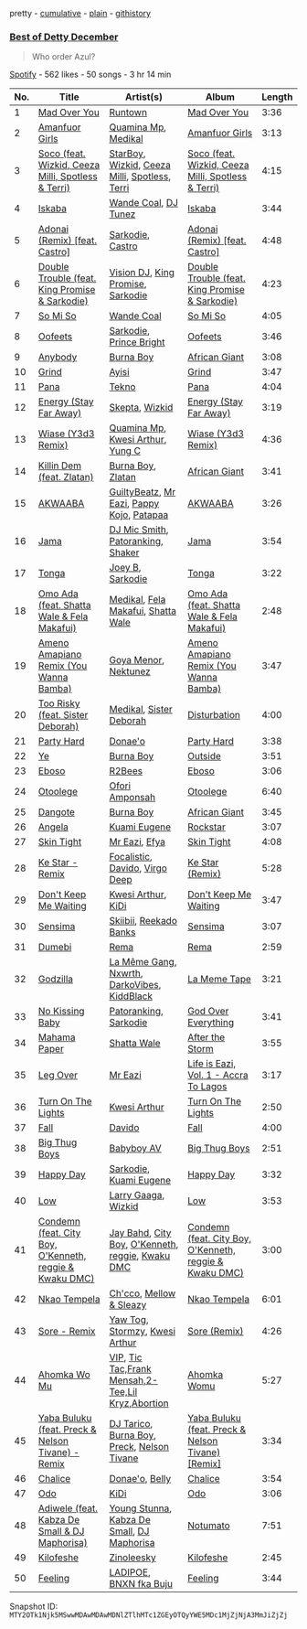 pretty - [cumulative](/playlists/cumulative/37i9dQZF1DX3s0fi1qwiiS.md) - [plain](/playlists/plain/37i9dQZF1DX3s0fi1qwiiS) - [githistory](https://github.githistory.xyz/mackorone/spotify-playlist-archive/blob/main/playlists/plain/37i9dQZF1DX3s0fi1qwiiS)

### [Best of Detty December](https://open.spotify.com/playlist/37i9dQZF1DX3s0fi1qwiiS)

> Who order Azul?

[Spotify](https://open.spotify.com/user/spotify) - 562 likes - 50 songs - 3 hr 14 min

| No. | Title | Artist(s) | Album | Length |
|---|---|---|---|---|
| 1 | [Mad Over You](https://open.spotify.com/track/1jloWdvMh9nwHUu3mag8CL) | [Runtown](https://open.spotify.com/artist/6mMtnxEQkYoY5FfJIQ9Rhb) | [Mad Over You](https://open.spotify.com/album/1BeDVLt8DTIIN3jSLK5V78) | 3:36 |
| 2 | [Amanfuor Girls](https://open.spotify.com/track/01q9VZfRk6bCEe2jgx64tN) | [Quamina Mp](https://open.spotify.com/artist/7lv12RUXorFKjX5hKtNwUw), [Medikal](https://open.spotify.com/artist/0pPz4oYqGp2Co2Sx7ORiYL) | [Amanfuor Girls](https://open.spotify.com/album/1NU6M9KwNpddbZGa1xqlBi) | 3:13 |
| 3 | [Soco \(feat\. Wizkid, Ceeza Milli, Spotless & Terri\)](https://open.spotify.com/track/1KpBtWSI9dlv0RjtzvF1BD) | [StarBoy](https://open.spotify.com/artist/6w2IGYYbcQENdjdjU2IFo4), [Wizkid](https://open.spotify.com/artist/3tVQdUvClmAT7URs9V3rsp), [Ceeza Milli](https://open.spotify.com/artist/11b21KVATwG7LgLPiD3a1A), [Spotless](https://open.spotify.com/artist/7zd8O0lGS5sHftyvnhtWD1), [Terri](https://open.spotify.com/artist/6h3iqdnfBKV2jRhUJz0oto) | [Soco \(feat\. Wizkid, Ceeza Milli, Spotless & Terri\)](https://open.spotify.com/album/5pJAx43ygdhq0uKb0MABEo) | 4:15 |
| 4 | [Iskaba](https://open.spotify.com/track/1GuLgNKd4lrI1vugkxMCAX) | [Wande Coal](https://open.spotify.com/artist/1fYVmAFB7sC7eDoF3mJXla), [DJ Tunez](https://open.spotify.com/artist/64oW4P0vsDhlorOxZKQi6a) | [Iskaba](https://open.spotify.com/album/0Xv3hpglXQQXDw1927aJvu) | 3:44 |
| 5 | [Adonai \(Remix\) \[feat\. Castro\]](https://open.spotify.com/track/6y4nqlHb6WXmHkv3Pa7n3P) | [Sarkodie](https://open.spotify.com/artist/01DTVE3KmoPogPZaOvMqO8), [Castro](https://open.spotify.com/artist/030V4chwvYtlwnEfrA3oh3) | [Adonai \(Remix\) \[feat\. Castro\]](https://open.spotify.com/album/4xXYqG9l4l7XmuxrNebCyY) | 4:48 |
| 6 | [Double Trouble \(feat\. King Promise & Sarkodie\)](https://open.spotify.com/track/024Si0VrgGuslpbud96tnX) | [Vision DJ](https://open.spotify.com/artist/7GfpJld16SWfiFALBo3qB8), [King Promise](https://open.spotify.com/artist/4tIKaxUmpXzshok2yCnwdf), [Sarkodie](https://open.spotify.com/artist/01DTVE3KmoPogPZaOvMqO8) | [Double Trouble \(feat\. King Promise & Sarkodie\)](https://open.spotify.com/album/7fyUYO50TXvcsbVQa4kcC9) | 4:23 |
| 7 | [So Mi So](https://open.spotify.com/track/2KG2MggKHSVTKR8nLJX8DV) | [Wande Coal](https://open.spotify.com/artist/1fYVmAFB7sC7eDoF3mJXla) | [So Mi So](https://open.spotify.com/album/3CFZlHqQYt2gEKKc3PcP2Z) | 4:05 |
| 8 | [Oofeets](https://open.spotify.com/track/45RekOWSS4MBAvWPXPJNbr) | [Sarkodie](https://open.spotify.com/artist/01DTVE3KmoPogPZaOvMqO8), [Prince Bright](https://open.spotify.com/artist/4kybQvaEJGDlOo7ZsSjwPv) | [Oofeets](https://open.spotify.com/album/4YhDsLqC5mqUIYuNIdfM1y) | 3:46 |
| 9 | [Anybody](https://open.spotify.com/track/44SSviC4R1TkAdsyptjDpE) | [Burna Boy](https://open.spotify.com/artist/3wcj11K77LjEY1PkEazffa) | [African Giant](https://open.spotify.com/album/34vlTd4355ddD4q9pPsoqF) | 3:08 |
| 10 | [Grind](https://open.spotify.com/track/2wN5MOqC1C9UeUjw4Z4DPo) | [Ayisi](https://open.spotify.com/artist/1MGX3ZU8JMwM05waT6BBvU) | [Grind](https://open.spotify.com/album/59IqtbSMonpFQaM1WngQig) | 3:47 |
| 11 | [Pana](https://open.spotify.com/track/0gP7Te7U3COCvn2d9kJMaT) | [Tekno](https://open.spotify.com/artist/6IhG3Yxm3UW98jhyBvrIut) | [Pana](https://open.spotify.com/album/0kWZevuaj7QcFXEoAfqzuV) | 4:04 |
| 12 | [Energy \(Stay Far Away\)](https://open.spotify.com/track/11RIJRbBfyLlJut96itSFd) | [Skepta](https://open.spotify.com/artist/2p1fiYHYiXz9qi0JJyxBzN), [Wizkid](https://open.spotify.com/artist/3tVQdUvClmAT7URs9V3rsp) | [Energy \(Stay Far Away\)](https://open.spotify.com/album/6c2FMAZeFKi8pui6dlZqXB) | 3:19 |
| 13 | [Wiase \(Y3d3 Remix\)](https://open.spotify.com/track/4eGieXDwiQ1RL980VAcQ5p) | [Quamina Mp](https://open.spotify.com/artist/7lv12RUXorFKjX5hKtNwUw), [Kwesi Arthur](https://open.spotify.com/artist/52iM1kP5BpnLypZ0VtrpyY), [Yung C](https://open.spotify.com/artist/4AmyHrK5ftoTr4qYrFGTlW) | [Wiase \(Y3d3 Remix\)](https://open.spotify.com/album/5iKIckXV57WUQ3LC6Ejd5x) | 4:36 |
| 14 | [Killin Dem \(feat\. Zlatan\)](https://open.spotify.com/track/3a7ziOOO3Cbuv6BMXrj0wU) | [Burna Boy](https://open.spotify.com/artist/3wcj11K77LjEY1PkEazffa), [Zlatan](https://open.spotify.com/artist/4mSWNal2Ixxf1zrXSTLoep) | [African Giant](https://open.spotify.com/album/34vlTd4355ddD4q9pPsoqF) | 3:41 |
| 15 | [AKWAABA](https://open.spotify.com/track/7rzqupSdvmgFqdKYBfNfOa) | [GuiltyBeatz](https://open.spotify.com/artist/5DCdWXQ0QHQYlok4KK97em), [Mr Eazi](https://open.spotify.com/artist/4TAoP0f9OuWZUesao43xUW), [Pappy Kojo](https://open.spotify.com/artist/05wqlCGQReohsxStVBR052), [Patapaa](https://open.spotify.com/artist/2IiQaWRKteXMGLUcdHLBO9) | [AKWAABA](https://open.spotify.com/album/5oDtmoFdP9LuzNO4rVF4uj) | 3:26 |
| 16 | [Jama](https://open.spotify.com/track/59qTPQbGwetpMucsi03W97) | [DJ Mic Smith](https://open.spotify.com/artist/55vSMtCiV6fMgUMh9TEl6i), [Patoranking](https://open.spotify.com/artist/2hKQc001G7ggs3ZyxMdkGq), [Shaker](https://open.spotify.com/artist/7ArAbdLBhHHZbkJI4cfndo) | [Jama](https://open.spotify.com/album/080VXLloTgqny7EUtmZ05Z) | 3:54 |
| 17 | [Tonga](https://open.spotify.com/track/7ceisg9MpCeJoLaoPfyu0V) | [Joey B](https://open.spotify.com/artist/7ACLUXo71FsLZaKMOPDnEJ), [Sarkodie](https://open.spotify.com/artist/01DTVE3KmoPogPZaOvMqO8) | [Tonga](https://open.spotify.com/album/21RhbIIQ8i06WMDavhdgs8) | 3:22 |
| 18 | [Omo Ada \(feat\. Shatta Wale & Fela Makafui\)](https://open.spotify.com/track/6Oh69XEHxh966heGDz4Yul) | [Medikal](https://open.spotify.com/artist/0pPz4oYqGp2Co2Sx7ORiYL), [Fela Makafui](https://open.spotify.com/artist/5PcgFn6JlRK9gXsSX7i3h3), [Shatta Wale](https://open.spotify.com/artist/42q0rYXtR561ypg1Fcw1PI) | [Omo Ada \(feat\. Shatta Wale & Fela Makafui\)](https://open.spotify.com/album/1MW8m6LL9SvHCI3L8fWtQp) | 2:48 |
| 19 | [Ameno Amapiano Remix \(You Wanna Bamba\)](https://open.spotify.com/track/4iwiYqzoLImJraKQ9Pf2I2) | [Goya Menor](https://open.spotify.com/artist/4TWOviIGJMWH79dyovGkaX), [Nektunez](https://open.spotify.com/artist/4n7aqhk0RIdeWKkBxvhN72) | [Ameno Amapiano Remix \(You Wanna Bamba\)](https://open.spotify.com/album/6831TJYXJuShA212mn1yVi) | 3:47 |
| 20 | [Too Risky \(feat\. Sister Deborah\)](https://open.spotify.com/track/6yksWuhZ3s7KH7sfZp50x4) | [Medikal](https://open.spotify.com/artist/0pPz4oYqGp2Co2Sx7ORiYL), [Sister Deborah](https://open.spotify.com/artist/3RM7YoeiC3yijn8k8uCGA7) | [Disturbation](https://open.spotify.com/album/0j9IMbrY6McGzdOemNlIr6) | 4:00 |
| 21 | [Party Hard](https://open.spotify.com/track/0S0qKgHu2CCL3MjPo3HMl5) | [Donae'o](https://open.spotify.com/artist/3xcx9CcYTM4M1890B8o9Bp) | [Party Hard](https://open.spotify.com/album/4HkdumZIdnXHQMYgwtG1VV) | 3:38 |
| 22 | [Ye](https://open.spotify.com/track/3FskQrDXcY24ur2fCvz35O) | [Burna Boy](https://open.spotify.com/artist/3wcj11K77LjEY1PkEazffa) | [Outside](https://open.spotify.com/album/26du6obYLeY1vf6xIJ1l0D) | 3:51 |
| 23 | [Eboso](https://open.spotify.com/track/0l0aDiPRoexmDiJum6ZycI) | [R2Bees](https://open.spotify.com/artist/0LFsP7WPfu5inz9a1amcE4) | [Eboso](https://open.spotify.com/album/7m5MA1XE7UUn2eoRBIWHzP) | 3:06 |
| 24 | [Otoolege](https://open.spotify.com/track/1osCJSONOQ0CNEKYGp7XfQ) | [Ofori Amponsah](https://open.spotify.com/artist/5JZrKd8FCWdpkGwn6iEkXg) | [Otoolege](https://open.spotify.com/album/3AinuC1JTj3edgaFFqTWvS) | 6:40 |
| 25 | [Dangote](https://open.spotify.com/track/07XZZTucIfMyOSnkF0GPWJ) | [Burna Boy](https://open.spotify.com/artist/3wcj11K77LjEY1PkEazffa) | [African Giant](https://open.spotify.com/album/34vlTd4355ddD4q9pPsoqF) | 3:45 |
| 26 | [Angela](https://open.spotify.com/track/0pPaHAsyHLYt45J42IXKuG) | [Kuami Eugene](https://open.spotify.com/artist/0GGKrcPOlBkmBzQDf2Ogkl) | [Rockstar](https://open.spotify.com/album/36YUG83DWnCl46Xwsad6lb) | 3:07 |
| 27 | [Skin Tight](https://open.spotify.com/track/43C8ga8Z7MkOc1TmEzXcJ3) | [Mr Eazi](https://open.spotify.com/artist/4TAoP0f9OuWZUesao43xUW), [Efya](https://open.spotify.com/artist/1dlInrJwE0KSP9hZ0ALsI6) | [Skin Tight](https://open.spotify.com/album/0xkIlDRadF78PKqsAS2DSo) | 4:08 |
| 28 | [Ke Star \- Remix](https://open.spotify.com/track/7b3991NnMDhwZRq7C2Cpgc) | [Focalistic](https://open.spotify.com/artist/2GJMSZ7M3D0KyyKRhYgWju), [Davido](https://open.spotify.com/artist/0Y3agQaa6g2r0YmHPOO9rh), [Virgo Deep](https://open.spotify.com/artist/4Ml0ZcVza4oApvqWK8K7wM) | [Ke Star \(Remix\)](https://open.spotify.com/album/0ycU5aDeq22IewMlUF1A66) | 5:28 |
| 29 | [Don't Keep Me Waiting](https://open.spotify.com/track/13TEzGeUmbKSyyZjDv6ygG) | [Kwesi Arthur](https://open.spotify.com/artist/52iM1kP5BpnLypZ0VtrpyY), [KiDi](https://open.spotify.com/artist/14PimM6ohO2gYftuwTam9V) | [Don't Keep Me Waiting](https://open.spotify.com/album/0DwcT9VT9F293ojbvOaVzR) | 3:47 |
| 30 | [Sensima](https://open.spotify.com/track/2tsuHoDRjMTPkibpOkRuq4) | [Skiibii](https://open.spotify.com/artist/72Z2AhMKpxZjLNnPMyinUE), [Reekado Banks](https://open.spotify.com/artist/3bxZkzk0PLHcetO9o4oxXn) | [Sensima](https://open.spotify.com/album/4zpIOgKbJU2MdA0PK6hoeI) | 3:07 |
| 31 | [Dumebi](https://open.spotify.com/track/0SjQBdIddPvKSWxr8vk6QX) | [Rema](https://open.spotify.com/artist/46pWGuE3dSwY3bMMXGBvVS) | [Rema](https://open.spotify.com/album/4l8Gg5qk0QodyJ12SNtdUf) | 2:59 |
| 32 | [Godzilla](https://open.spotify.com/track/1SFIUpNbKHb6IxDv63OB75) | [La Même Gang](https://open.spotify.com/artist/6VmgrXYlQLQ13VxiksWSp6), [Nxwrth](https://open.spotify.com/artist/3p4oUgYWysn2xvj9uUMJnS), [DarkoVibes](https://open.spotify.com/artist/5a3kizlLAxR0P6qZEti8T8), [KiddBlack](https://open.spotify.com/artist/3vQvbO6Fd24F5StyZp1UMH) | [La Meme Tape](https://open.spotify.com/album/1Z1jf4jHbpESMcYcAZkzdT) | 3:21 |
| 33 | [No Kissing Baby](https://open.spotify.com/track/16ygpIPe2ClOoOypX6QAuH) | [Patoranking](https://open.spotify.com/artist/2hKQc001G7ggs3ZyxMdkGq), [Sarkodie](https://open.spotify.com/artist/01DTVE3KmoPogPZaOvMqO8) | [God Over Everything](https://open.spotify.com/album/3QD26z4Ces1OCiVqPhn87R) | 3:41 |
| 34 | [Mahama Paper](https://open.spotify.com/track/5vA0BlTP16GqJsieTaPRzp) | [Shatta Wale](https://open.spotify.com/artist/42q0rYXtR561ypg1Fcw1PI) | [After the Storm](https://open.spotify.com/album/6ZFfg3kkBnOK1JKFrVsBm6) | 3:55 |
| 35 | [Leg Over](https://open.spotify.com/track/51psaXOJAkOUdRQrp2Wjsa) | [Mr Eazi](https://open.spotify.com/artist/4TAoP0f9OuWZUesao43xUW) | [Life is Eazi, Vol\. 1 \- Accra To Lagos](https://open.spotify.com/album/0lkYUVhHWfdCp3vBgqitfU) | 3:17 |
| 36 | [Turn On The Lights](https://open.spotify.com/track/6RstYH2vOXeXnz5hj3Ppnv) | [Kwesi Arthur](https://open.spotify.com/artist/52iM1kP5BpnLypZ0VtrpyY) | [Turn On The Lights](https://open.spotify.com/album/7J1jyEOZjy5DJwPk3bXuou) | 2:50 |
| 37 | [Fall](https://open.spotify.com/track/4ou5xyFUJX4VwX76tw1qb1) | [Davido](https://open.spotify.com/artist/0Y3agQaa6g2r0YmHPOO9rh) | [Fall](https://open.spotify.com/album/49EjkUgoE70dxKcXXd9szs) | 4:00 |
| 38 | [Big Thug Boys](https://open.spotify.com/track/64f7mZuEkeNeKOuzSjrIGm) | [Babyboy AV](https://open.spotify.com/artist/5p1CMGIDFgalZneW5P1EwX) | [Big Thug Boys](https://open.spotify.com/album/79PtaeN11NuACxUaeipBom) | 2:51 |
| 39 | [Happy Day](https://open.spotify.com/track/2CwQ6rEsoirjV8nu33BVyy) | [Sarkodie](https://open.spotify.com/artist/01DTVE3KmoPogPZaOvMqO8), [Kuami Eugene](https://open.spotify.com/artist/0GGKrcPOlBkmBzQDf2Ogkl) | [Happy Day](https://open.spotify.com/album/4qJhOsV4i9fi8blINlt8Qk) | 3:32 |
| 40 | [Low](https://open.spotify.com/track/4GW2SIyvB5fy8xtK1eO8PS) | [Larry Gaaga](https://open.spotify.com/artist/62s0EsXQNJEwy8fKZ386VU), [Wizkid](https://open.spotify.com/artist/3tVQdUvClmAT7URs9V3rsp) | [Low](https://open.spotify.com/album/5ml5qP7IbT2FDujhSNpSRT) | 3:53 |
| 41 | [Condemn \(feat\. City Boy, O'Kenneth, reggie & Kwaku DMC\)](https://open.spotify.com/track/5aFLIpPbYSIQWCxyDvBjqP) | [Jay Bahd](https://open.spotify.com/artist/0Q7yvULFrthrEzwtn5hRcw), [City Boy](https://open.spotify.com/artist/2ppps0iwSdww4cfepGnscr), [O'Kenneth](https://open.spotify.com/artist/3EyOT8FSuINDoWYHfm8TIM), [reggie](https://open.spotify.com/artist/08gM7TMuG3DTBmWUuH0w8T), [Kwaku DMC](https://open.spotify.com/artist/4gP93834jVbocef9R42gQz) | [Condemn \(feat\. City Boy, O'Kenneth, reggie & Kwaku DMC\)](https://open.spotify.com/album/6Xxe0hBs5HEpSpSMvkR91d) | 3:00 |
| 42 | [Nkao Tempela](https://open.spotify.com/track/7JtWy2vvKVXLaymyTXUJ0K) | [Ch'cco](https://open.spotify.com/artist/2j4WQI5RTNgyEd7wbDTRe1), [Mellow & Sleazy](https://open.spotify.com/artist/5MJ5f1XKD9yu7aWfG8OGjz) | [Nkao Tempela](https://open.spotify.com/album/3D1mDVYQeABd8ZXUiyKVQE) | 6:01 |
| 43 | [Sore \- Remix](https://open.spotify.com/track/3qqpV4EqQ3TPSYPHOom3I6) | [Yaw Tog](https://open.spotify.com/artist/2Dqt6WjEca8WcZuGiUcYDd), [Stormzy](https://open.spotify.com/artist/2SrSdSvpminqmStGELCSNd), [Kwesi Arthur](https://open.spotify.com/artist/52iM1kP5BpnLypZ0VtrpyY) | [Sore \(Remix\)](https://open.spotify.com/album/3duGoq617U2FfeRi7U1Nkc) | 4:26 |
| 44 | [Ahomka Wo Mu](https://open.spotify.com/track/4s5OFaXyadqE9uTaNYTKQw) | [VIP](https://open.spotify.com/artist/38wGnQ9uC7XyV0TFHaEiO4), [Tic Tac,Frank Mensah,2\-Tee,Lil Kryz,Abortion](https://open.spotify.com/artist/373YE3CDdFni3txqURZTch) | [Ahomka Womu](https://open.spotify.com/album/0ZLnF0wKad2yVZl2EjOnpG) | 5:27 |
| 45 | [Yaba Buluku \(feat\. Preck & Nelson Tivane\) \- Remix](https://open.spotify.com/track/3KD8PhFfq5zQBAwwRvzG1i) | [DJ Tarico](https://open.spotify.com/artist/33CYyUywVRqTra6IdaQ35H), [Burna Boy](https://open.spotify.com/artist/3wcj11K77LjEY1PkEazffa), [Preck](https://open.spotify.com/artist/1ViWe4OarzndzcN2wptVEY), [Nelson Tivane](https://open.spotify.com/artist/5DuNvp03Q7ROGfaGoJDP9S) | [Yaba Buluku \(feat\. Preck & Nelson Tivane\) \[Remix\]](https://open.spotify.com/album/1vc9def4aoS2RJZJzyw5Vi) | 3:34 |
| 46 | [Chalice](https://open.spotify.com/track/189NJ59FgEoGzBnyKZzreG) | [Donae'o](https://open.spotify.com/artist/3xcx9CcYTM4M1890B8o9Bp), [Belly](https://open.spotify.com/artist/0FOWNUFHPnMy0vOw1siGqi) | [Chalice](https://open.spotify.com/album/2rSg6SEnAxqaokg6egTGU6) | 3:54 |
| 47 | [Odo](https://open.spotify.com/track/2KqVNeDwxcfNaXQFJvNnmf) | [KiDi](https://open.spotify.com/artist/14PimM6ohO2gYftuwTam9V) | [Odo](https://open.spotify.com/album/5FoQYJCY5hZcVO4TkAxUxv) | 3:06 |
| 48 | [Adiwele \(feat\. Kabza De Small & DJ Maphorisa\)](https://open.spotify.com/track/2dTQe0W5KXs6TNVV7yi2oS) | [Young Stunna](https://open.spotify.com/artist/6WQFTzqYHmh8Ph2X0L0QLQ), [Kabza De Small](https://open.spotify.com/artist/1bNjWBFWsAAzZSR59lRdpR), [DJ Maphorisa](https://open.spotify.com/artist/0mMqD2uqwvCjFvlzo6ayGi) | [Notumato](https://open.spotify.com/album/4ojp3TfH4piWMEvqJ7Foge) | 7:51 |
| 49 | [Kilofeshe](https://open.spotify.com/track/78OD9RZjAyQcfsAigmRuGs) | [Zinoleesky](https://open.spotify.com/artist/6Kp3KWPiVgi33DkJqo9T4g) | [Kilofeshe](https://open.spotify.com/album/4rcjl8nuXNh4cZDaavVoib) | 2:45 |
| 50 | [Feeling](https://open.spotify.com/track/29e2gdZN35wxeGgDtkXjIa) | [LADIPOE](https://open.spotify.com/artist/379IT6Szv0zgnw4xrdu4mu), [BNXN fka Buju](https://open.spotify.com/artist/3zaDigUwjHvjOkSn0NDf9x) | [Feeling](https://open.spotify.com/album/7HUbrb8z5gdwm9OoPEDh5A) | 3:44 |

Snapshot ID: `MTY2OTk1Njk5MSwwMDAwMDAwMDNlZTlhMTc1ZGEyOTQyYWE5MDc1MjZjNjA3MmJiZjZj`
